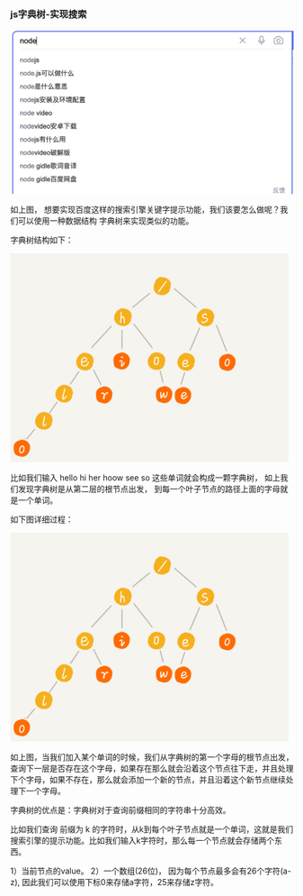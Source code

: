 
### js字典树-实现搜索

<img src="https://raw.githubusercontent.com/kongzhi0707/front-end-learn/master/images/node1.png" /> <br />

如上图， 想要实现百度这样的搜索引擎关键字提示功能，我们该要怎么做呢？我们可以使用一种数据结构 字典树来实现类似的功能。

字典树结构如下：

<img src="https://raw.githubusercontent.com/kongzhi0707/front-end-learn/master/images/node2.png" /> <br />

比如我们输入 hello hi her hoow see so 这些单词就会构成一颗字典树， 如上我们发现字典树是从第二层的根节点出发， 到每一个叶子节点的路径上面的字母就是一个单词。

如下图详细过程：

<img src="https://raw.githubusercontent.com/kongzhi0707/front-end-learn/master/images/node2.png" /> <br />

如上图，当我们加入某个单词的时候，我们从字典树的第一个字母的根节点出发，查询下一层是否存在这个字母，如果存在那么就会沿着这个节点往下走，并且处理下个字母，如果不存在，那么就会添加一个新的节点，并且沿着这个新节点继续处理下一个字母。

字典树的优点是：字典树对于查询前缀相同的字符串十分高效。

比如我们查询 前缀为 k 的字符时，从k到每个叶子节点就是一个单词，这就是我们搜索引擎的提示功能。比如我们输入k字符时，那么每一个节点就会存储两个东西。

1）当前节点的value。
2）一个数组(26位)， 因为每个节点最多会有26个字符(a-z), 因此我们可以使用下标0来存储a字符，25来存储z字符。







